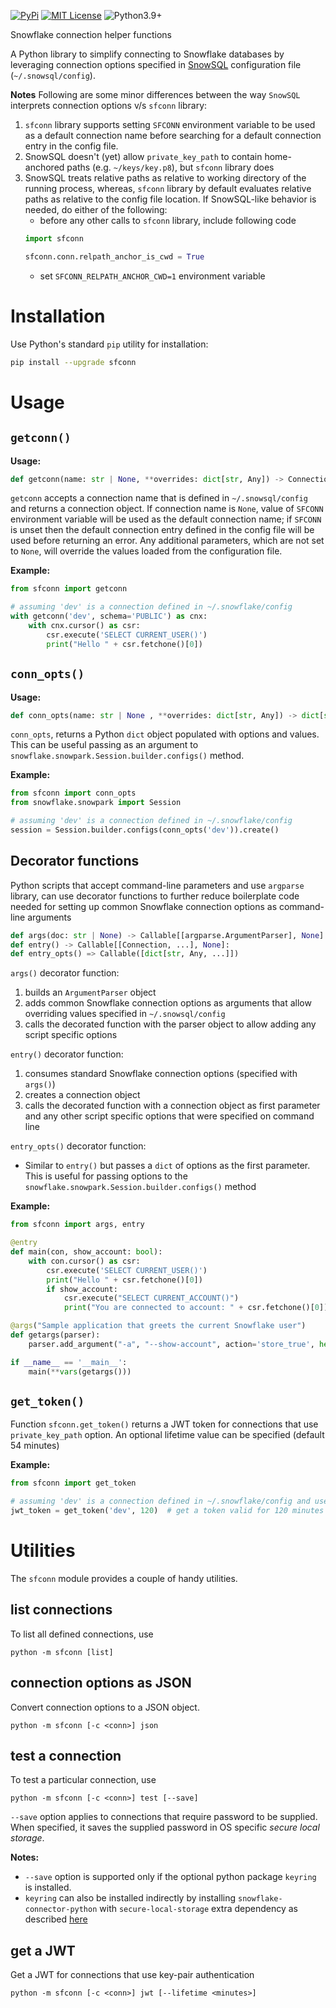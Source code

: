 [![PyPi](https://img.shields.io/pypi/v/sfconn.svg)](https://pypi.python.org/pypi/sfconn) [![MIT License](https://img.shields.io/badge/License-MIT-blue.svg)](https://opensource.org/licenses/MIT) ![Python3.9+](https://img.shields.io/badge/dynamic/json?query=info.requires_python&label=python&url=https%3A%2F%2Fpypi.org%2Fpypi%2Fsfconn%2Fjson)


Snowflake connection helper functions

A Python library to simplify connecting to Snowflake databases by leveraging connection options specified in [SnowSQL](https://docs.snowflake.com/en/user-guide/snowsql.html) configuration file (`~/.snowsql/config`).

**Notes** Following are some minor differences between the way `SnowSQL` interprets connection options v/s `sfconn` library:
1. `sfconn` library supports setting `SFCONN` environment variable to be used as a default connection name before searching for a default connection entry in the config file.
1. SnowSQL doesn't (yet) allow `private_key_path` to contain home-anchored paths (e.g. `~/keys/key.p8`), but `sfconn` library does
1. SnowSQL treats relative paths as relative to working directory of the running process, whereas, `sfconn` library by default evaluates relative paths as relative to the config file location. If SnowSQL-like behavior is needed, do either of the following:
    - before any other calls to `sfconn` library, include following code
    ```python
    import sfconn

    sfconn.conn.relpath_anchor_is_cwd = True
    ```
    - set `SFCONN_RELPATH_ANCHOR_CWD=1` environment variable

# Installation

Use Python's standard `pip` utility for installation:

```sh
pip install --upgrade sfconn
```

# Usage

## `getconn()`

**Usage:**
```python
def getconn(name: str | None, **overrides: dict[str, Any]) -> Connection
```

`getconn` accepts a connection name that is defined in `~/.snowsql/config` and returns a connection object. If connection name is `None`, value of `SFCONN` environment variable will be used as the default connection name; if `SFCONN` is unset then the default connection entry defined in the config file will be used before returning an error. Any additional parameters, which are not set to `None`, will override the values loaded from the configuration file.

**Example:**

```python
from sfconn import getconn

# assuming 'dev' is a connection defined in ~/.snowflake/config
with getconn('dev', schema='PUBLIC') as cnx:
    with cnx.cursor() as csr:
        csr.execute('SELECT CURRENT_USER()')
        print("Hello " + csr.fetchone()[0])
```

## `conn_opts()`

**Usage:**
```python
def conn_opts(name: str | None , **overrides: dict[str, Any]) -> dict[str, Any]
```

`conn_opts`, returns a Python `dict` object populated with options and values. This can be useful passing as an argument to `snowflake.snowpark.Session.builder.configs()` method.

**Example:**

```python
from sfconn import conn_opts
from snowflake.snowpark import Session

# assuming 'dev' is a connection defined in ~/.snowflake/config
session = Session.builder.configs(conn_opts('dev')).create()
```

## Decorator functions

Python scripts that accept command-line parameters and use `argparse` library, can use decorator functions to further reduce boilerplate code needed for setting up common Snowflake connection options as command-line arguments

```python
def args(doc: str | None) -> Callable[[argparse.ArgumentParser], None]:
def entry() -> Callable[[Connection, ...], None]:
def entry_opts() => Callable([dict[str, Any, ...]])
```

`args()` decorator function:
1. builds an `ArgumentParser` object
1. adds common Snowflake connection options as arguments that allow overriding values specified in `~/.snowsql/config`
1. calls the decorated function with the parser object to allow adding any script specific options

`entry()` decorator function:
1. consumes standard Snowflake connection options (specified with `args()`)
1. creates a connection object
1. calls the decorated function with a connection object as first parameter and any other script specific options that were specified on command line

`entry_opts()` decorator function:
- Similar to `entry()` but passes a `dict` of options as the first parameter. This is useful for passing options to the `snowflake.snowpark.Session.builder.configs()` method

**Example:**

```python
from sfconn import args, entry

@entry
def main(con, show_account: bool):
    with con.cursor() as csr:
        csr.execute('SELECT CURRENT_USER()')
        print("Hello " + csr.fetchone()[0])
        if show_account:
            csr.execute("SELECT CURRENT_ACCOUNT()")
            print("You are connected to account: " + csr.fetchone()[0])

@args("Sample application that greets the current Snowflake user")
def getargs(parser):
    parser.add_argument("-a", "--show-account", action='store_true', help="show snowflake account name")

if __name__ == '__main__':
    main(**vars(getargs()))
```

## `get_token()`

Function `sfconn.get_token()` returns a JWT token for connections that use `private_key_path` option. An optional lifetime value can be specified (default 54 minutes)

**Example:**

```python
from sfconn import get_token

# assuming 'dev' is a connection defined in ~/.snowflake/config and uses key-pair authentication
jwt_token = get_token('dev', 120)  # get a token valid for 120 minutes
```

# Utilities

The `sfconn` module provides a couple of handy utilities.

## list connections

To list all defined connections, use

```
python -m sfconn [list]
```

## connection options as JSON

Convert connection options to a JSON object.

```
python -m sfconn [-c <conn>] json
```

## test a connection

To test a particular connection, use

```
python -m sfconn [-c <conn>] test [--save]
```

`--save` option applies to connections that require password to be supplied. When specified, it saves the supplied password in OS specific *secure local storage*.

**Notes:**

- `--save` option is supported only if the optional python package `keyring` is installed.
- `keyring` can also be installed indirectly by installing `snowflake-connector-python` with `secure-local-storage` extra dependency as described [here](https://docs.snowflake.com/en/user-guide/python-connector-install.html#step-1-install-the-connector)

## get a JWT

Get a JWT for connections that use key-pair authentication

```
python -m sfconn [-c <conn>] jwt [--lifetime <minutes>]
```
